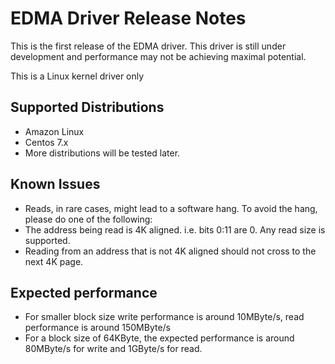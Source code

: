 # EDMA Driver Release Notes 

This is the first release of the EDMA driver. This driver is still under development and performance may not be achieving maximal potential.

This is a Linux kernel driver only

## Supported Distributions
- Amazon Linux
- Centos 7.x
- More distributions will be tested later.

## Known Issues
- Reads, in rare cases, might lead to a software hang. To avoid the hang, please do one of the following:
 - The address being read is 4K aligned. i.e. bits 0:11 are 0. Any read size is supported.
 - Reading from an address that is not 4K aligned should not cross to the next 4K page.

## Expected performance
- For smaller block size write performance is around 10MByte/s, read performance is around 150MByte/s
- For a block size of 64KByte, the expected performance is around 80MByte/s for write and 1GByte/s for read.
